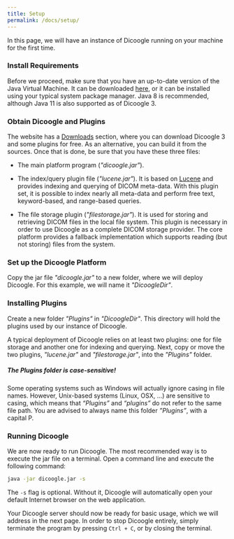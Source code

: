 ```yaml
---
title: Setup
permalink: /docs/setup/
---
```


In this page, we will have an instance of Dicoogle running on your machine for the first time.

### Install Requirements

Before we proceed, make sure that you have an up-to-date version of the Java Virtual Machine. It can be downloaded [here](https://java.com/en/download/), or it can be installed using your typical system package manager.
Java 8 is recommended, although Java 11 is also supported as of Dicoogle 3.

### Obtain Dicoogle and Plugins

The website has a [Downloads](http://www.dicoogle.com/downloads) section, where you can download Dicoogle 3 and some plugins for free. As an alternative, you can build it from the sources. Once that is done, be sure that you have these three files:

- The main platform program (_"dicoogle.jar"_). 

- The index/query plugin file (_"lucene.jar"_). It is based on [Lucene](https://lucene.apache.org) and provides indexing and querying of DICOM meta-data. With this plugin set, it is possible to index nearly all meta-data and perform free text, keyword-based, and range-based queries.

- The file storage plugin (_"filestorage.jar"_). It is used for storing and retrieving DICOM files in the local file system. This plugin is necessary in order to use Dicoogle as a complete DICOM storage provider. The core platform provides a fallback implementation which supports reading (but not storing) files from the  system.

### Set up the Dicoogle Platform

Copy the jar file _"dicoogle.jar"_ to a new folder, where we will deploy Dicoogle. For this example, we will name it _"DicoogleDir"_.

### Installing Plugins

Create a new folder _"Plugins"_ in _"DicoogleDir"_.
This directory will hold the plugins used by our instance of Dicoogle.

A typical deployment of Dicoogle relies on at least two plugins: one for file storage and another one for indexing and querying. 
Next, copy or move the two plugins, _"lucene.jar"_ and _"filestorage.jar"_, into the _"Plugins"_ folder.

<div class="note info">
  <h5>The Plugins folder is case-sensitive!</h5>
  <p>Some operating systems such as Windows will actually ignore casing in file names. However, Unix-based systems (Linux, OSX, ...) are sensitive to casing, which means that <em>“Plugins”</em> and <em>“plugins”</em> do not refer to the same file path. You are advised to always name this folder <em>”Plugins”</em>, with a capital P. </p>
</div>

### Running Dicoogle

We are now ready to run Dicoogle. The most recommended way is to execute the jar file on a terminal. Open a command line and execute the following command:

```sh
java -jar dicoogle.jar -s
```

The `-s` flag is optional. Without it, Dicoogle will automatically open your default Internet browser on the web application.

Your Dicoogle server should now be ready for basic usage, which we will address in the next page. In order to stop Dicoogle entirely, simply terminate the program by pressing `Ctrl + C`, or by closing the terminal.
